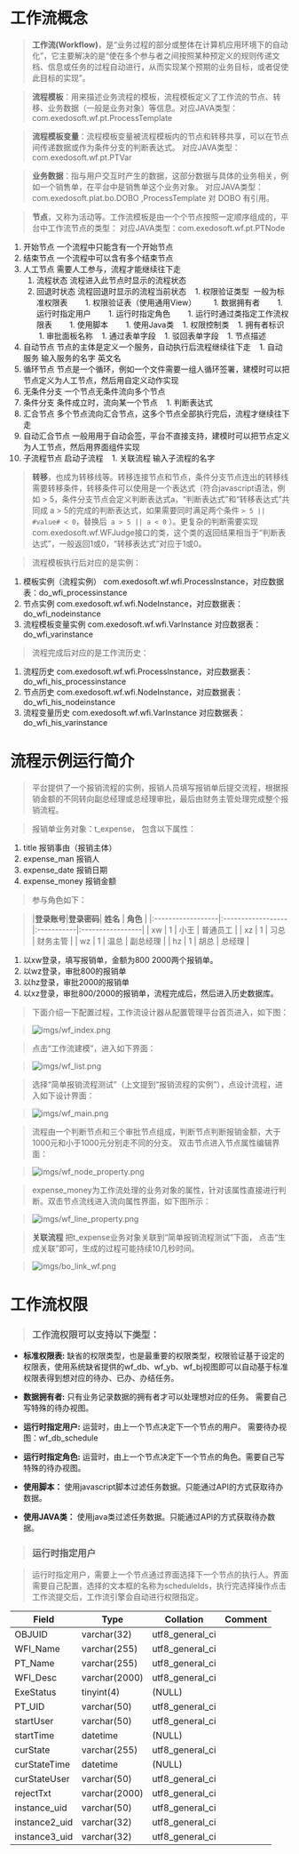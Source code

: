 # 工作流概念 #

> <b>工作流(Workflow)</b>，是“业务过程的部分或整体在计算机应用环境下的自动化”，它主要解决的是“使在多个参与者之间按照某种预定义的规则传递文档、信息或任务的过程自动进行，从而实现某个预期的业务目标，或者促使此目标的实现”。


> <b>流程模板</b>：用来描述业务流程的模板，流程模板定义了工作流的节点、转移、业务数据（一般是业务对象）等信息。对应JAVA类型：com.exedosoft.wf.pt.ProcessTemplate

> <b>流程模板变量</b>：流程模板变量被流程模板内的节点和转移共享，可以在节点间传递数据或作为条件分支的判断表达式。 对应JAVA类型：com.exedosoft.wf.pt.PTVar

> <b>业务数据</b>：指与用户交互时产生的数据，这部分数据与具体的业务相关，例如一个销售单，在平台中是销售单这个业务对象。 对应JAVA类型：com.exedosoft.plat.bo.DOBO ,ProcessTemplate 对 DOBO 有引用。

> <b>节点</b>，又称为活动等。工作流模板是由一个个节点按照一定顺序组成的，平台中工作流节点的类型： 对应JAVA类型：com.exedosoft.wf.pt.PTNode

1. 开始节点  一个流程中只能含有一个开始节点
1. 结束节点  一个流程中可以含有多个结束节点
1. 人工节点  需要人工参与，流程才能继续往下走
    1. 流程状态 流程进入此节点时显示的流程状态
    1. 回退时状态 流程回退时显示的流程当前状态
    1. 权限验证类型  一般为标准权限表 
        1. 权限验证表（使用通用View）
        1. 数据拥有者
        1. 运行时指定用户
        1. 运行时指定角色
        1. 运行时通过类指定工作流权限表
        1. 使用脚本
        1. 使用Java类
    1. 权限控制类
    1. 拥有者标识
    1. 审批面板名称
    1. 通过表单字段
    1. 驳回表单字段
    1. 节点描述
1. 自动节点  节点的主体是定义一个服务，自动执行后流程继续往下走
    1. 自动服务 输入服务的名字 英文名
1. 循环节点  节点是一个循环，例如一个文件需要一组人循环签署，建模时可以把节点定义为人工节点，然后用自定义动作实现
1. 无条件分支  一个节点无条件流向多个节点
1. 条件分支    条件成立时，流向某一个节点
    1. 判断表达式 
1. 汇合节点  多个节点流向汇合节点，这多个节点全部执行完后，流程才继续往下走
1. 自动汇合节点  一般用用于自动会签，平台不直接支持，建模时可以把节点定义为人工节点，然后用界面组件实现
1. 子流程节点  启动子流程
    1. 关联流程 输入子流程的名字

> <b>转移</b>，也成为转移线等。转移连接节点和节点，条件分支节点连出的转移线需要转移条件，转移条件可以使用是一个表达式（符合javascript语法，例如 > 5，条件分支节点会定义判断表达式a，“判断表达式”和“转移表达式”共同成 a > 5的完成的判断表达式，如果需要同时满足两个条件 ` > 5 || #value# < 0 `，替换后`  a > 5 || a < 0 ` ）。更复杂的判断需要实现com.exedosoft.wf.WFJudge接口的类，这个类的返回结果相当于“判断表达式”，一般返回1或0，“转移表达式”对应于1或0。

> 流程模板执行后对应的是实例：
  1. 模板实例（流程实例） com.exedosoft.wf.wfi.ProcessInstance，对应数据表：do\_wfi\_processinstance
  1. 节点实例 com.exedosoft.wf.wfi.NodeInstance，对应数据表：do\_wfi\_nodeinstance
  1. 流程模板变量实例 com.exedosoft.wf.wfi.VarInstance 对应数据表：do\_wfi\_varinstance

> 流程完成后对应的是工作流历史：

  1. 流程历史 com.exedosoft.wf.wfi.ProcessInstance，对应数据表：do\_wfi\_his\_processinstance
  1. 节点历史 com.exedosoft.wf.wfi.NodeInstance，对应数据表：do\_wfi\_his\_nodeinstance
  1. 流程变量历史 com.exedosoft.wf.wfi.VarInstance 对应数据表：do\_wfi\_his\_varinstance


# 流程示例运行简介 #

> 平台提供了一个报销流程的实例，报销人员填写报销单后提交流程，根据报销金额的不同转向副总经理或总经理审批，最后由财务主管处理完成整个报销流程。

> 报销单业务对象：t\_expense， 包含以下属性：

  1. title   报销事由（报销主体）
  1. expense\_man  报销人
  1. expense\_date 报销日期
  1. expense\_money 报销金额

> 参与角色如下：

> |<b>登录账号</b>|<b>登录密码</b>| **姓名**	|  **角色**      |
|:------------------|:------------------|:-----------|:-----------------|
> |  xw	        |      1	  |  小王	|  普通员工	|
> |  xz	        |      1	  |  习总	|  财务主管	|
> |  wz	        |      1	  |  温总	|  副总经理	|
> |  hz	        |      1	  |  胡总	|  总经理      |


  1. 以xw登录，填写报销单，金额为800 2000两个报销单。
  1. 以wz登录，审批800的报销单
  1. 以hz登录，审批2000的报销单
  1. 以xz登录，审批800/2000的报销单，流程完成后，然后进入历史数据库。


> 下面介绍一下配置过程，工作流设计器从配置管理平台首页进入，如下图：

> ![imgs/wf_index.png](imgs/wf_index.png)

> 点击“工作流建模”，进入如下界面：

> ![imgs/wf_list.png](imgs/wf_list.png)

> 选择“简单报销流程测试”（上文提到“报销流程的实例”），点设计流程，进入如下设计界面：

> ![imgs/wf_main.png](imgs/wf_main.png)

> 流程由一个判断节点和三个审批节点组成，判断节点判断报销金额，大于1000元和小于1000元分别走不同的分支。
> 双击节点进入节点属性编辑界面：

> ![imgs/wf_node_property.png](imgs/wf_node_property.png)

> expense\_money为工作流处理的业务对象的属性，针对该属性直接进行判断。双击节点流线进入流向属性界面，如下图所示：

> ![imgs/wf_line_property.png](imgs/wf_line_property.png)


> <b> 关联流程 </b>
> 把t\_expense业务对象关联到“简单报销流程测试”下面， 点击“生成关联”即可，生成的过程可能持续10几秒时间。

> ![imgs/bo_link_wf.png](imgs/bo_link_wf.png)

# 工作流权限 #

> ### 工作流权限可以支持以下类型： ###

  * <b>标准权限表:</b>  缺省的权限类型，也是最重要的权限类型，权限验证基于设定的权限表，使用系统缺省提供的wf\_db、wf\_yb、wf\_bj视图即可以自动基于标准权限表得到想对应的待办、已办、办结任务。


  * <b>数据拥有者:</b>   只有业务记录数据的拥有者才可以处理想对应的任务。 需要自己写特殊的待办视图。

  * <b>运行时指定用户:</b>   运营时，由上一个节点决定下一个节点的用户。  需要待办视图：wf\_db\_schedule
  * <b>运行时指定角色:</b>   运营时，由上一个节点决定下一个节点的角色。需要自己写特殊的待办视图。



  * <b>使用脚本：</b>  使用javascript脚本过滤任务数据。只能通过API的方式获取待办数据。
  * <b>使用JAVA类：</b>  使用java类过滤任务数据。只能通过API的方式获取待办数据。

> ### 运行时指定用户 ###

> 运行时指定用户，需要上一个节点通过界面选择下一个节点的执行人。界面需要自己配置，选择的文本框的名称为scheduleIds，执行完选择操作点击工作流提交后，工作流引擎会自动进行权限指定。

> 

Field        |  Type        |   Collation   |     Comment  
---|---|---|---
OBJUID        |varchar(32)    |utf8_general_ci|        
WFI_Name      |varchar(255)   |utf8_general_ci|       
PT_Name       |varchar(255)   |utf8_general_ci  |      
WFI_Desc       |varchar(2000)  |utf8_general_ci |       
ExeStatus      |tinyint(4)     |(NULL)          |       
PT_UID         |varchar(50)    |utf8_general_ci |       
startUser      |varchar(50)    |utf8_general_ci |      
startTime      |datetime       |(NULL)          |       
curState       |varchar(255)   |utf8_general_ci |       
curStateTime   |datetime       |(NULL)          |       
curStateUser   |varchar(50)    |utf8_general_ci |       
rejectTxt      |varchar(2000)  |utf8_general_ci|        
instance_uid   |varchar(50)    |utf8_general_ci|        
instance2_uid  |varchar(32)   | utf8_general_ci|        
instance3_uid  |varchar(32)   | utf8_general_ci|  
